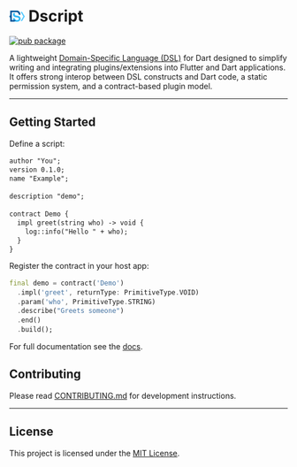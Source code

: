 # <img src="https://raw.githubusercontent.com/mcquenji/dscript/refs/heads/main/icon.svg" alt="Dscript" width="28"/> Dscript

[![pub package](https://img.shields.io/pub/v/dscript_dart.svg)](https://pub.dev/packages/dscript_dart)

A lightweight [Domain-Specific Language (DSL)](https://en.wikipedia.org/wiki/Domain-specific_language) for Dart designed to simplify writing and integrating plugins/extensions into Flutter and Dart applications. It offers strong interop between DSL constructs and Dart code, a static permission system, and a contract-based plugin model.

---

## Getting Started

Define a script:

```dscript
author "You";
version 0.1.0;
name "Example";

description "demo";

contract Demo {
  impl greet(string who) -> void {
    log::info("Hello " + who);
  }
}
```

Register the contract in your host app:

```dart
final demo = contract('Demo')
  .impl('greet', returnType: PrimitiveType.VOID)
  .param('who', PrimitiveType.STRING)
  .describe("Greets someone")
  .end()
  .build();
```

For full documentation see the [docs](https://mcquenji.github.io/dscript).

## Contributing

Please read [CONTRIBUTING.md](CONTRIBUTING.md) for development instructions.

---

## License

This project is licensed under the [MIT License](LICENSE).
